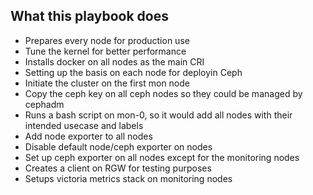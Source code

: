 ## What this playbook does
* Prepares every node for production use
* Tune the kernel for better performance 
* Installs docker on all nodes as the main CRI
* Setting up the basis on each node for deployin Ceph
* Initiate the cluster on the first mon node
* Copy the ceph key on all ceph nodes so they could be managed by cephadm
* Runs a bash script on mon-0, so it would add all nodes with their intended usecase and labels
* Add node exporter to all nodes
* Disable default node/ceph exporter on nodes
* Set up ceph exporter on all nodes except for the monitoring nodes
* Creates a client on RGW for testing purposes
* Setups victoria metrics stack on monitoring nodes

